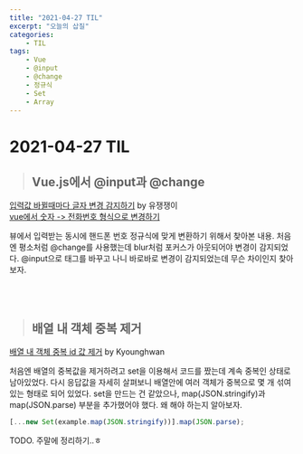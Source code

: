 ```yaml
---
title: "2021-04-27 TIL"
excerpt: "오늘의 삽질"
categories:
    - TIL
tags:
    - Vue
    - @input
    - @change
    - 정규식
    - Set
    - Array
---
```


# 2021-04-27 TIL

> ## Vue.js에서 @input과 @change

[입력값 바뀔때마다 글자 변경 감지하기](https://become-a-developer.tistory.com/entry/Vuejs-%EC%97%90%EC%84%9C-input-text-%EA%B8%80%EC%9E%90-%EB%B3%80%EA%B2%BD-%EA%B0%90%EC%A7%80%ED%95%98%EA%B8%B0?category=1094692) by 유쟁쟁이 <br>
[vue에서 숫자 -> 전화번호 형식으로 변경하기](https://okky.kr/article/657908)

뷰에서 입력받는 동시에 핸드폰 번호 정규식에 맞게 변환하기 위해서 찾아본 내용. 처음엔 평소처럼 @change를 사용했는데 blur처럼 포커스가 아웃되어야 변경이 감지되었다. @input으로 태그를 바꾸고 나니 바로바로 변경이 감지되었는데 무슨 차이인지 찾아보자.

<br>
<br>

> ## 배열 내 객체 중복 제거

[배열 내 객체 중복 id 값 제거](https://kyounghwan01.github.io/blog/JS/JSbasic/dupulication-property-remove/#filter) by Kyounghwan

처음엔 배열의 중복값을 제거하려고 set을 이용해서 코드를 짰는데 계속 중복인 상태로 남아있었다. 다시 응답값을 자세히 살펴보니 배열안에 여러 객체가 중복으로 몇 개 섞여있는 형태로 되어 있었다. set을 만드는 건 같았으나, map(JSON.stringify)과 map(JSON.parse) 부분을 추가했어야 했다. 왜 해야 하는지 알아보자.

```jsx
[...new Set(example.map(JSON.stringify))].map(JSON.parse);
```

TODO. 주말에 정리하기..ㅎ
